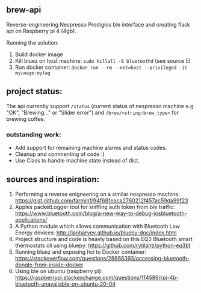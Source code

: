 ## brew-api
Reverse-engineering Nespresso Prodigios ble interface and creating flask api on Raspberry pi 4 (4gb).

Running the solution:
1) Build docker image
2) Kill bluez on host machine: `sudo killall -9 bluetoothd` (see source 5)
3) Run docker container: `docker run --rm --net=host --privileged -it myimage:mytag`

## project status:
The api currently support `/status` (current status of nespresso machine e.g. "OK", "Brewing..." or "Slider error") and `/brew/<string:brew_type>` for brewing coffee.

### outstanding work:
* Add support for remaining machine alarms and status codes.
* Cleanup and commenting of code :)
* Use Class to handle machine state instead of dict.


## sources and inspiration:
1) Performing a reverse enigneering on a similar nespresso machine: https://gist.github.com/farminf/94f681eaca2760212f457ac59da99f23
2) Apples packetLogger tool for sniffing auth token from ble traffic: https://www.bluetooth.com/blog/a-new-way-to-debug-iosbluetooth-applications/
3) A Python module which allows communication with Bluetooth Low Energy devices: http://ianharvey.github.io/bluepy-doc/index.html
4) Project structure and code is heavly based on this EQ3 Bluetooth smart thermostats cli using bluepy: https://github.com/rytilahti/python-eq3bt
5) Running bluez and exposing hci to Docker container: https://stackoverflow.com/questions/28868393/accessing-bluetooth-dongle-from-inside-docker
6) Using ble on ubuntu (raspberry pi): https://raspberrypi.stackexchange.com/questions/114586/rpi-4b-bluetooth-unavailable-on-ubuntu-20-04 
